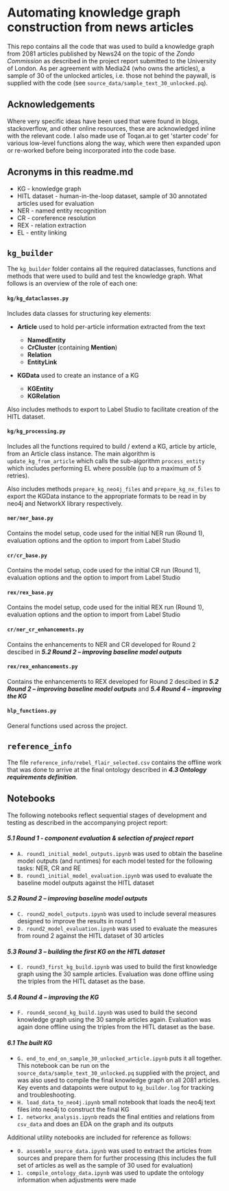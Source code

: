 # Automating knowledge graph construction from news articles

This repo contains all the code that was used to build a knowledge graph from 2081 articles published by News24 on the topic of the _Zondo Commission_ as described in the project report submitted to the University of London. As per agreement with Media24 (who owns the articles), a sample of 30 of the unlocked articles, i.e. those not behind the paywall, is supplied with the code (see ```source_data/sample_text_30_unlocked.pq```).

## Acknowledgements

Where very specific ideas have been used that were found in blogs, stackoverflow, and other online resources, these are acknowledged inline with the relevant code. I also made use of Toqan.ai to get 'starter code' for various low-level functions along the way, which were then expanded upon or re-worked before being incorporated into the code base.

## Acronyms in this readme.md

- KG - knowledge graph
- HITL dataset - human-in-the-loop dataset, sample of 30 annotated articles used for evaluation
- NER - named entity recognition
- CR - coreference resolution
- REX - relation extraction
- EL - entity linking

## ```kg_builder```

The ```kg_builder``` folder contains all the required dataclasses, functions and methods that were used to build and test the knowledge graph. What follows is an overview of the role of each one:

#### ```kg/kg_dataclasses.py```

Includes data classes for structuring key elements:

- __Article__ used to hold per-article information extracted from the text
    - __NamedEntity__
    - __CrCluster__ (containing __Mention__)
    - __Relation__
    - __EntityLink__

- __KGData__ used to create an instance of a KG
    - __KGEntity__
    - __KGRelation__

 Also includes methods to export to Label Studio to facilitate creation of the HITL dataset.

#### ```kg/kg_processing.py```

Includes all the functions required to build / extend a KG, article by article, from an Article class instance. The main algorithm is ```update_kg_from_article``` which calls the sub-algorithm ```process_entity``` which includes performing EL where possible (up to a maximum of 5 retries).

Also includes methods ```prepare_kg_neo4j_files``` and ```prepare_kg_nx_files``` to export the KGData instance to the appropriate formats to be read in by neo4j and NetworkX library respectively.

#### ```ner/ner_base.py```

Contains the model setup, code used for the initial NER run (Round 1), evaluation options and the option to import from Label Studio

#### ```cr/cr_base.py``` 

Contains the model setup, code used for the initial CR run (Round 1), evaluation options and the option to import from Label Studio

#### ```rex/rex_base.py```

Contains the model setup, code used for the initial REX run (Round 1), evaluation options and the option to import from Label Studio

#### ```cr/ner_cr_enhancements.py```

Contains the enhancements to NER and CR developed for Round 2 descibed in ___5.2	Round 2 – improving baseline model outputs___

#### ```rex/rex_enhancements.py```

Contains the enhancements to REX developed for Round 2 descibed in ___5.2	Round 2 – improving baseline model outputs___ and ___5.4	Round 4 – improving the KG___

#### ```hlp_functions.py```

General functions used across the project.




## ```reference_info```

The file ```reference_info/rebel_flair_selected.csv``` contains the offline work that was done to arrive at the final ontology described in ___4.3	Ontology requirements definition___. 



## Notebooks

The following notebooks reflect sequential stages of development and testing as described in the accompanying project report:

#### _5.1	Round 1 - component evaluation & selection of project report_

- ```A. round1_initial_model_outputs.ipynb``` was used to obtain the baseline model outputs (and runtimes) for each model tested for the following tasks: NER, CR and RE
- ```B. round1_initial_model_evaluation.ipynb``` was used to evaluate the baseline model outputs against the HITL dataset

#### _5.2	Round 2 – improving baseline model outputs_

- ```C. round2_model_outputs.ipynb``` was used to include several measures designed to improve the results in round 1
- ```D. round2_model_evaluation.ipynb``` was used to evaluate the measures from round 2 against the HITL dataset of 30 articles

#### _5.3	Round 3 – building the first KG on the HITL dataset_
- ```E. round3_first_kg_build.ipynb``` was used to build the first knowledge graph using the 30 sample articles. Evaluation was done offline using the triples from the HITL dataset as the base.

#### _5.4	Round 4 – improving the KG_
- ```F. round4_second_kg_build.ipynb``` was used to build the second knowledge graph using the 30 sample articles again. Evaluation was again done offline using the triples from the HITL dataset as the base.

#### _6.1	The built KG_
- ```G. end_to_end_on_sample_30_unlocked_article.ipynb``` puts it all together. This notebook can be run on the ```source_data/sample_text_30_unlocked.pq``` supplied with the project, and was also used to compile the final knowledge graph on all 2081 articles. Key events and datapoints were output to ```kg_builder.log``` for tracking and troubleshooting.
- ```H. load_data_to_neo4j.ipynb``` small notebook that loads the neo4j text files into neo4j to construct the final KG
- ```I. networkx_analysis.ipynb``` reads the final entities and relations from ```csv_data``` and does an EDA on the graph and its outputs

Additional utility notebooks are included for reference as follows:

- ```0. assemble_source_data.ipynb``` was used to extract the articles from sources and prepare them for further processing (this includes the full set of articles as well as the sample of 30 used for evaluation)
- ```1. compile_ontology_data.ipynb``` was used to update the ontology information when adjustments were made
